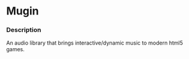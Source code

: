 # Mugin

### Description

An audio library that brings interactive/dynamic music to modern html5 games.